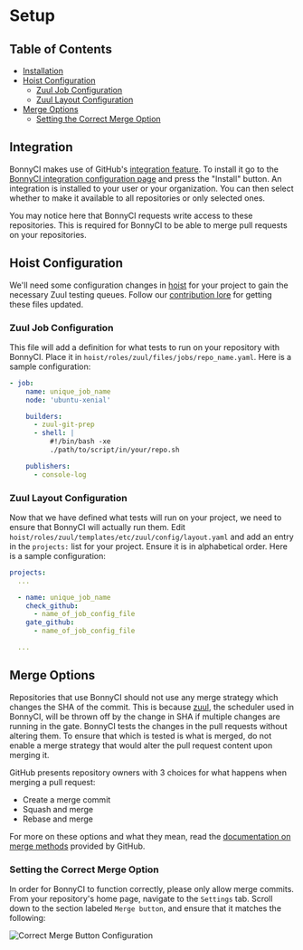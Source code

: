 # Setup

## Table of Contents

* [Installation](#installation)
* [Hoist Configuration](#hoist-configuration)
  * [Zuul Job Configuration](#zuul-job-configuration)
  * [Zuul Layout Configuration](#zuul-layour-configuration)
* [Merge Options](#merge-options)
  * [Setting the Correct Merge Option](#setting-the-correct-merge-option)

## Integration

BonnyCI makes use of GitHub's [integration feature](https://developer.github.com/early-access/integrations/).
To install it go to the [BonnyCI integration configuration page](https://github.com/integration/bonnyci) and press the "Install" button.
An integration is installed to your user or your organization. You can then select whether to make it available to all repositories or only selected ones.

You may notice here that BonnyCI requests write access to these repositories. This is required for BonnyCI to be able to merge pull requests on your repositories.

## Hoist Configuration

We'll need some configuration changes in [hoist](https://github.com/BonnyCI/hoist) for your project to gain the necessary Zuul testing queues. Follow our [contribution lore](https://github.com/BonnyCI/lore/tree/master/developers/contributing) for getting these files updated.

### Zuul Job Configuration

This file will add a definition for what tests to run on your repository with BonnyCI. Place it in `hoist/roles/zuul/files/jobs/repo_name.yaml`. Here is a sample configuration:

```YAML
- job:
    name: unique_job_name
    node: 'ubuntu-xenial'

    builders:
      - zuul-git-prep
      - shell: |
          #!/bin/bash -xe
          ./path/to/script/in/your/repo.sh

    publishers:
      - console-log
```

### Zuul Layout Configuration

Now that we have defined what tests will run on your project, we need to ensure that BonnyCI will actually run them. Edit `hoist/roles/zuul/templates/etc/zuul/config/layout.yaml` and add an entry in the `projects:` list for your project. Ensure it is in alphabetical order. Here is a sample configuration:

```YAML
projects:
  ...

  - name: unique_job_name
    check_github:
      - name_of_job_config_file
    gate_github:
      - name_of_job_config_file

  ...
```

## Merge Options

Repositories that use BonnyCI should not use any merge strategy which changes the SHA of the commit. This is because [zuul](https://github.com/openstack-infra/zuul), the scheduler used in BonnyCI, will be thrown off by the change in SHA if multiple changes are running in the gate. BonnyCI tests the changes in the pull requests without altering them. To ensure that which is tested is what is merged, do not enable a merge strategy that would alter the pull request content upon merging it.

GitHub presents repository owners with 3 choices for what happens when merging a pull request:

* Create a merge commit
* Squash and merge
* Rebase and merge

For more on these options and what they mean, read the [documentation on merge methods](https://help.github.com/articles/about-merge-methods-on-github/) provided by GitHub.

### Setting the Correct Merge Option

In order for BonnyCI to function correctly, please only allow merge commits. From your repository's home page, navigate to the `Settings` tab. Scroll down to the section labeled `Merge button`, and ensure that it matches the following:

![Correct Merge Button Configuration](../../misc/images/mergebutton.png)

